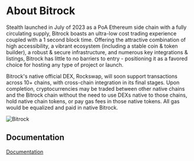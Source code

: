 
# About Bitrock

Stealth launched in July of 2023 as a PoA Ethereum side chain with a fully circulating supply, Bitrock boasts an ultra-low cost trading experience coupled with a 1 second block time. Offering the attractive combination of high accessibility, a vibrant ecosystem (including a stable coin & token builder), a robust & secure infrastructure, and numerous key integrations & listings, Bitrock has little to no barriers to entry - positioning it as a favored choice for hosting any type of project or launch.

Bitrock's native official DEX, Rockswap, will soon support transactions across 10+ chains, with cross-chain integration in its final stages. Upon completion, cryptocurrencies may be traded between other native chains and the Bitrock chain without the need to use DEXs native to those chains, hold native chain tokens, or pay gas fees in those native tokens. All gas would be equalized and paid in native Bitrock.


![Bitrock](https://i.ibb.co/G338pWq/frame-png-2-1.png)


## Documentation

[Documentation](https://docs.bit-rock.io)

